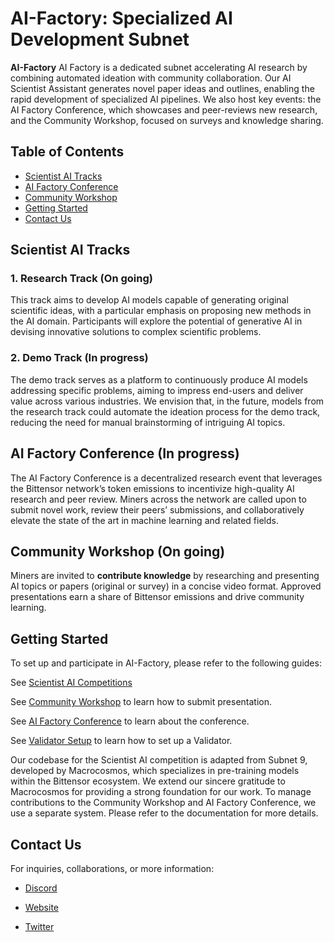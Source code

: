 # AI-Factory: Specialized AI Development Subnet

**AI-Factory** AI Factory is a dedicated subnet accelerating AI research by combining automated ideation with community collaboration. Our AI Scientist Assistant generates novel paper ideas and outlines, enabling the rapid development of specialized AI pipelines. We also host key events: the AI Factory Conference, which showcases and peer-reviews new research, and the Community Workshop, focused on surveys and knowledge sharing.

## Table of Contents

- [Scientist AI Tracks](#competition-tracks)
- [AI Factory Conference](#ai-factory-conference)
- [Community Workshop](#community-workshop)
- [Getting Started](#getting-started)
- [Contact Us](#contact-us)

## Scientist AI Tracks

### 1. Research Track (On going)

This track aims to develop AI models capable of generating original scientific ideas, with a particular emphasis on proposing new methods in the AI domain. Participants will explore the potential of generative AI in devising innovative solutions to complex scientific problems.

### 2. Demo Track (In progress)

The demo track serves as a platform to continuously produce AI models addressing specific problems, aiming to impress end-users and deliver value across various industries. We envision that, in the future, models from the research track could automate the ideation process for the demo track, reducing the need for manual brainstorming of intriguing AI topics.

## AI Factory Conference (In progress)

The AI Factory Conference is a decentralized research event that leverages the Bittensor network’s token emissions to incentivize high-quality AI research and peer review. Miners across the network are called upon to submit novel work, review their peers’ submissions, and collaboratively elevate the state of the art in machine learning and related fields.

## Community Workshop (On going)

Miners are invited to **contribute knowledge** by researching and presenting AI topics or papers (original or survey) in a concise video format. Approved presentations earn a share of Bittensor emissions and drive community learning.

## Getting Started
To set up and participate in AI-Factory, please refer to the following guides:

See [Scientist AI Competitions](docs/scientist_ai.md#getting-started)

See [Community Workshop](docs/workshop.md#getting-started) to learn how to submit presentation.

See [AI Factory Conference](docs/workshop.md#getting-started) to learn about the conference.

See [Validator Setup](docs/validator.md#getting-started) to learn how to set up a Validator.

Our codebase for the Scientist AI competition is adapted from Subnet 9, developed by Macrocosmos, which specializes in pre-training models within the Bittensor ecosystem. We extend our sincere gratitude to Macrocosmos for providing a strong foundation for our work. To manage contributions to the Community Workshop and AI Factory Conference, we use a separate system. Please refer to the documentation for more details.

## Contact Us

For inquiries, collaborations, or more information:

- [Discord](https://discord.gg/AMeC2t8F8W)

- [Website](https://www.aifact.io/)

- [Twitter](https://twitter.com/AI_Factory)

